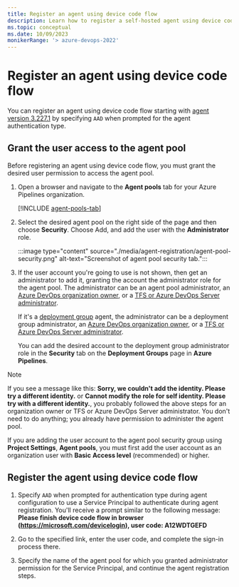 ```yaml
---
title: Register an agent using device code flow
description: Learn how to register a self-hosted agent using device code flow
ms.topic: conceptual
ms.date: 10/09/2023
monikerRange: '> azure-devops-2022'
---
```


# Register an agent using device code flow

You can register an agent using device code flow starting with [agent version 3.227.1](https://github.com/microsoft/azure-pipelines-agent/releases/tag/v3.227.1) by specifying `AAD` when prompted for the agent authentication type.

## Grant the user access to the agent pool

Before registering an agent using device code flow, you must grant the desired user permission to access the agent pool.

1. Open a browser and navigate to the **Agent pools** tab for your Azure Pipelines organization.

   [!INCLUDE [agent-pools-tab](./includes/agent-pools-tab/agent-pools-tab.md)]

1. Select the desired agent pool on the right side of the page and then choose **Security**. Choose Add, and add the user with the **Administrator** role.

   :::image type="content" source="./media/agent-registration/agent-pool-security.png" alt-text="Screenshot of agent pool security tab.":::

1. If the user account you're going to use is not shown, then get an administrator to add it, granting the account the administrator role for the agent pool. The administrator can be an agent pool administrator, an [Azure DevOps organization owner](../../organizations/accounts/faq-user-and-permissions-management.yml#find-owner), or a [TFS or Azure DevOps Server administrator](/azure/devops/server/admin/add-administrator).

   If it's a [deployment group](../release/deployment-groups/index.md) agent, the administrator can be a deployment group administrator, an [Azure DevOps organization owner](../../organizations/accounts/faq-user-and-permissions-management.yml#find-owner), or a [TFS or Azure DevOps Server administrator](/azure/devops/server/admin/add-administrator).

   You can add the desired account to the deployment group administrator role in the **Security** tab on the **Deployment Groups** page in **Azure Pipelines**.

> [!NOTE]
> If you see a message like this: **Sorry, we couldn't add the identity. Please try a different identity.** or **Cannot modify the role for self identity. Please try with a different identity.**, you probably followed the above steps for an organization owner or TFS or Azure DevOps Server administrator. You don't need to do anything; you already have permission to administer the agent pool.
>
> If you are adding the user account to the agent pool security group using **Project Settings**, **Agent pools**, you must first add the user account as an organization user with **Basic** **Access level** (recommended) or higher.

## Register the agent using device code flow

1. Specify `AAD` when prompted for authentication type during agent configuration to use a Service Principal to authenticate during agent registration. You'll receive a prompt similar to the following message: **Please finish device code flow in browser (https://microsoft.com/devicelogin), user code: A12WDTGEFD**

1. Go to the specified link, enter the user code, and complete the sign-in process there.

1. Specify the name of the agent pool for which you granted administrator permission for the Service Principal, and continue the agent registration steps.